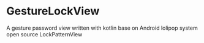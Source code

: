 # GestureLockView
A gesture password view written with kotlin base on Android lolipop system open source LockPatternView 
